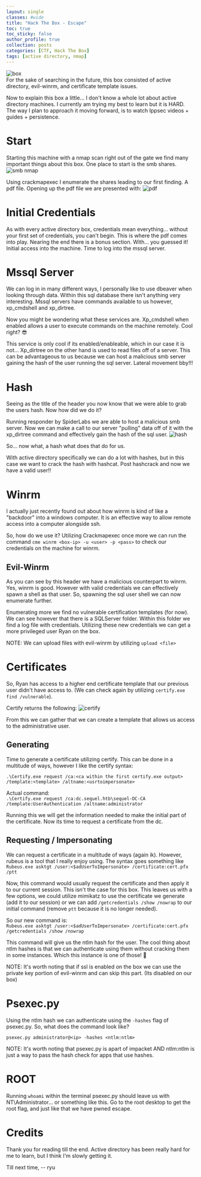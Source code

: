 ```yaml
---
layout: single
classes: #wide
title: "Hack The Box - Escape"
toc: true
toc_sticky: false
author_profile: true
collection: posts
categories: [CTF, Hack The Box]
tags: [active directory, nmap]
---
```

![box](/assets/images/escape/box.png)  
For the sake of searching in the future, this box consisted of active directory, evil-winrm, and certificate template issues.

Now to explain this box a little... I don't know a whole lot about active directory machines. I currently am trying my best to learn but it is HARD. The way I plan to approach it moving forward, is to watch Ippsec videos + guides + persistence. 

# Start 
Starting this machine with a nmap scan right out of the gate we find many important things about this box. One place to start is the smb shares. 
![smb nmap](/assets/images/escape/1.png)  

Using crackmapexec I enumerate the shares leading to our first finding. A pdf file. Opening up the pdf file we are presented with: 
![pdf](/assets/images/escape/1.png)  

# Initial Credentials
As with every active directory box, credentials mean everything... without your first set of credentials, you can't begin. This is where the pdf comes into play. Nearing the end there is a bonus section. With... you guessed it! Initial access into the machine. Time to log into the mssql server.

# Mssql Server
We can log in in many different ways, I personally like to use dbeaver when looking through data. Within this sql database there isn't anything very interesting. Mssql servers have commands available to us however, xp_cmdshell and xp_dirtree.

Now you might be wondering what these services are. Xp_cmdshell when enabled allows a user to execute commands on the machine remotely. Cool right? :sunglasses:

This service is only cool if its enabled/enableable, which in our case it is not... Xp_dirtree on the other hand is used to read files off of a server. This can be advantageous to us because we can host a malicious smb server gaining the hash of the user running the sql server. Lateral movement bby!!!

# Hash 
Seeing as the title of the header you now know that we were able to grab the users hash. Now how did we do it?

Running responder by SpiderLabs we are able to host a malicious smb server. Now we can make a call to our server "pulling" data off of it with the xp_dirtree command and effectively gain the hash of the sql user.
![hash](/assets/images/escape/3.png)  

So... now what, a hash what does that do for us.

With active directory specifically we can do a lot with hashes, but in this case we want to crack the hash with hashcat. Post hashcrack and now we have a valid user!!

# Winrm
I actually just recently found out about how winrm is kind of like a "backdoor" into a windows computer. It is an effective way to allow remote access into a computer alongside ssh. 

So, how do we use it? Utilizing Crackmapexec once more we can run the command `cme winrm <box-ip> -u <user> -p <pass>` to check our credentials on the machine for winrm. 

## Evil-Winrm
As you can see by this header we have a malicious counterpart to winrm. Yes, winrm is good. However with valid credentials we can effectively spawn a shell as that user. So, spawning the sql user shell we can now enumerate further.

Enumerating more we find no vulnerable certification templates (for now). We can see however that there is a SQLServer folder. Within this folder we find a log file with credentials. Utilizing these new credentials we can get a more privileged user Ryan on the box. 

NOTE: We can upload files with evil-winrm by utilizing `upload <file>`

# Certificates
So, Ryan has access to a higher end certificate template that our previous user didn't have access to. (We can check again by utilizing `certify.exe find /vulnerable`). 

Certify returns the following:
![certify](/assets/images/Escape/5.png)  

From this we can gather that we can create a template that allows us access to the administrative user.

## Generating 
Time to generate a certificate utilizing certify. This can be done in a multitude of ways, however I like the certify syntax:

`.\Certify.exe request /ca:<ca within the first certify.exe output> /template:<template> /altname:<usrtoimpersonate>`

Actual command:  
`.\Certify.exe request /ca:dc.sequel.htb\sequel-DC-CA /template:UserAuthentication /altname:administrator`

Running this we will get the information needed to make the initial part of the certificate. Now its time to request a certificate from the dc. 

## Requesting / Impersonating
We can request a certificate in a multitude of ways (again ik). However, rubeus is a tool that I really enjoy using. The syntax goes something like `Rubeus.exe asktgt /user:<$adUserToImpersonate> /certificate:cert.pfx /ptt`

Now, this command would usually request the certificate and then apply it to our current session. This isn't the case for this box. This leaves us with a few options, we could utilize mimikatz to use the certificate we generate (add it to our session) or we can add `/getcredentials /show /nowrap` to our initial command (remove `ptt` because it is no longer needed).

So our new command is:  
`Rubeus.exe asktgt /user:<$adUserToImpersonate> /certificate:cert.pfx /getcredentials /show /nowrap`

This command will give us the ntlm hash for the user. The cool thing about ntlm hashes is that we can authenticate using them without cracking them in some instances. Which this instance is one of those! :tada:

NOTE: It's worth noting that if ssl is enabled on the box we can use the private key portion of evil-winrm and can skip this part. (Its disabled on our box)

# Psexec.py
Using the ntlm hash we can authenticate using the `-hashes` flag of psexec.py. So, what does the command look like? 

`psexec.py administrator@<ip> -hashes <ntlm:ntlm>`

NOTE: It's worth noting that psexec.py is apart of impacket AND ntlm:ntlm is just a way to pass the hash check for apps that use hashes.

# ROOT
Running `whoami` within the terminal psexec.py should leave us with NT\Administrator... or something like this. Go to the root desktop to get the root flag, and just like that we have pwned escape.


# Credits
Thank you for reading till the end. Active directory has been really hard for me to learn, but I think I'm slowly getting it. 


Till next time,
-- ryu
